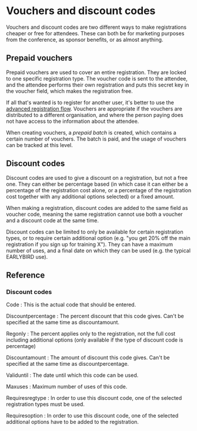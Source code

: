 # Vouchers and discount codes

Vouchers and discount codes are two different ways to make
registrations cheaper or free for attendees. These can both be for
marketing purposes from the conference, as sponsor benefits, or as
almost anything.

## Prepaid vouchers

Prepaid vouchers are used to cover an entire registration. They are
locked to one specific registration type. The voucher code is sent to
the attendee, and the attendee performs their own registration and
puts this secret key in the voucher field, which makes the
registration free.

If all that's wanted is to register for another user, it's better to
use the [advanced registration flow](registrations). Vouchers are
appropriate if the vouchers are distributed to a different
organisation, and where the person paying does not have access to the
information about the attendee.

When creating vouchers, a *prepaid batch* is created, which contains a
certain number of vouchers. The batch is paid, and the usage of
vouchers can be tracked at this level.

## Discount codes

Discount codes are used to give a discount on a registration, but not
a free one. They can either be percentage based (in which case it can
either be a percentage of the registration cost alone, or a percentage
of the registration cost together with any additional options
selected) or a fixed amount.

When making a registration, discount codes are added to the same field
as voucher code, meaning the same registration cannot use both a
voucher and a discount code at the same time.

Discount codes can be limited to only be available for certain
registration types, or to require certain additional option (e.g. "you
get 20% off the main registration if you sign up for training
X"). They can have a maximum number of uses, and a final date on which
they can be used (e.g. the typical EARLYBIRD use).

## Reference

### Discount codes <a name="discountcodes"></a>

Code
: This is the actual code that should be entered.

Discountpercentage
: The percent discount that this code gives. Can't be specified at
the same time as discountamount.

Regonly
: The percent applies only to the registration, not the full cost
including additional options (only available if the type of
discount code is percentage)

Discountamount
: The amount of discount this code gives. Can't be specified at the
same time as discountpercentage.

Validuntil
: The date until which this code can be used.

Maxuses
: Maximum number of uses of this code.

Requiresregtype
: In order to use this discount code, one of the selected registration
types must be used.

Requiresoption
: In order to use this discount code, one of the selected additional
options have to be added to the registration.

